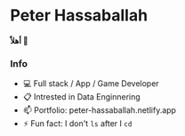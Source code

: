 # Peter Hassaballah
#### أهلاً 👋
### Info

- :computer: Full stack / App / Game Developer
- :clipboard: Intrested in Data Enginnering
- 📫 Portfolio: peter-hassaballah.netlify.app
- ⚡ Fun fact: I don't `ls` after I `cd`

